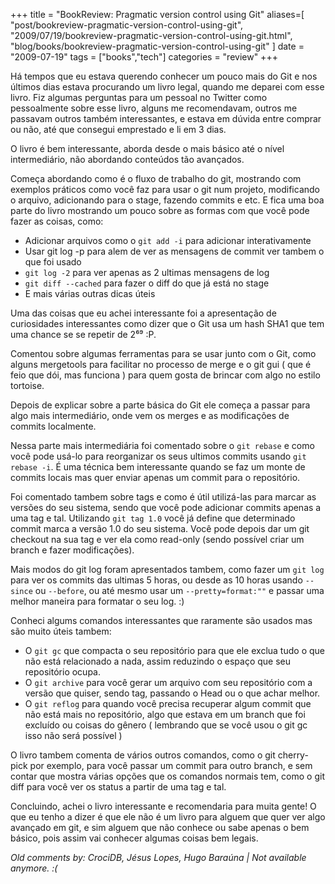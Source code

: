 +++
title = "BookReview: Pragmatic version control using Git"
aliases=[
  "post/bookreview-pragmatic-version-control-using-git",
  "2009/07/19/bookreview-pragmatic-version-control-using-git.html",
  "blog/books/bookreview-pragmatic-version-control-using-git"
]
date = "2009-07-19"
tags = ["books","tech"]
categories = "review"
+++

Há tempos que eu estava querendo conhecer um pouco mais do Git e nos
últimos dias estava procurando um livro legal, quando me deparei com
esse livro. Fiz algumas perguntas para um pessoal no Twitter como
pessoalmente sobre esse livro, alguns me recomendavam, outros me
passavam outros também interessantes, e estava em dúvida entre comprar
ou não, até que consegui emprestado e li em 3 dias.

O livro é bem interessante, aborda desde o mais básico até o nível
intermediário, não abordando conteúdos tão avançados.

Começa abordando como é o fluxo de trabalho do git, mostrando com
exemplos práticos como você faz para usar o git num projeto,
modificando o arquivo, adicionando para o stage, fazendo commits e
etc. E fica uma boa parte do livro mostrando um pouco sobre as formas
com que você pode fazer as coisas, como:

* Adicionar arquivos como o `git add -i` para adicionar interativamente
* Usar git log -p para alem de ver as mensagens de commit ver tambem o que foi usado
* `git log -2` para ver apenas as 2 ultimas mensagens de log
* `git diff --cached` para fazer o diff do que já está no stage
* E mais várias outras dicas úteis

Uma das coisas que eu achei interessante foi a apresentação de
curiosidades interessantes como dizer que o Git usa um hash SHA1 que
tem uma chance se se repetir de 2⁶⁹ :P.

Comentou sobre algumas ferramentas para se usar junto com o Git, como
alguns mergetools para facilitar no processo de merge e o git gui (
que é feio que dói, mas funciona ) para quem gosta de brincar com algo
no estilo tortoise.

Depois de explicar sobre a parte básica do Git ele começa a passar
para algo mais intermediário, onde vem os merges e as modificações de
commits localmente.

Nessa parte mais intermediária foi comentado sobre o `git rebase` e
como você pode usá-lo para reorganizar os seus ultimos commits usando
`git rebase -i`. É uma técnica bem interessante quando se faz um
monte de commits locais mas quer enviar apenas um commit para o
repositório.

Foi comentado tambem sobre tags e como é útil utilizá-las para marcar
as versões do seu sistema, sendo que você pode adicionar commits
apenas a uma tag e tal. Utilizando `git tag 1.0` você já define que
determinado commit marca a versão 1.0 do seu sistema. Você pode depois
dar um git checkout na sua tag e ver ela como read-only (sendo
possível criar um branch e fazer modificações).

Mais modos do git log foram apresentados tambem, como fazer um
`git log` para ver os commits das ultimas 5 horas, ou desde as 10 horas
usando `--since` ou `--before`, ou até mesmo usar um
`--pretty=format:""` e passar uma melhor maneira para formatar o seu
log. :)

Conheci algums comandos interessantes que raramente são usados mas são muito úteis tambem:

* O `git gc` que compacta o seu repositório para que ele exclua tudo o que não está relacionado a nada, assim reduzindo o espaço que seu repositório ocupa.
* O `git archive` para você gerar um arquivo com seu repositório com a versão que quiser, sendo tag, passando o Head ou o que achar melhor.
* O `git reflog` para quando você precisa recuperar algum commit que não está mais no repositório, algo que estava em um branch que foi excluído ou coisas do gênero ( lembrando que se você usou o git gc isso não será possível )

O livro tambem comenta de vários outros comandos, como o git
cherry-pick por exemplo, para você passar um commit para outro branch,
e sem contar que mostra várias opções que os comandos normais tem,
como o git diff para você ver os status a partir de uma tag e tal.

Concluindo, achei o livro interessante e recomendaria para muita
gente! O que eu tenho a dizer é que ele não é um livro para alguem que
quer ver algo avançado em git, e sim alguem que não conhece ou sabe
apenas o bem básico, pois assim vai conhecer algumas coisas bem
legais.



_Old comments by: CrociDB, Jésus Lopes, Hugo Baraúna | Not available anymore. :(_
